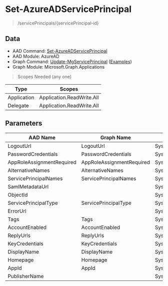 # Set-AzureADServicePrincipal

> /servicePrincipals/{servicePrincipal-id}

## Data

+ AAD Command: [Set-AzureADServicePrincipal](https://docs.microsoft.com/en-us/powershell/module/AzureAD/Set-AzureADServicePrincipal)
+ AAD Module: AzureAD
+ Graph Command: [Update-MgServicePrincipal](https://docs.microsoft.com/en-us/powershell/module/Microsoft.Graph.Applications/Update-MgServicePrincipal) ([Examples](https://github.com/orgs/msgraph/discussions?discussions_q=Update-MgServicePrincipal))
+ Graph Module: Microsoft.Graph.Applications

> Scopes Needed (any one)

|Type|Scopes|
|---|---|
|Application|Application.ReadWrite.All|
|Delegate|Application.ReadWrite.All|

## Parameters

|AAD Name|Graph Name|AAD Type|Graph Type|Infos|
|---|---|---|---|---|
|LogoutUrl|LogoutUrl|System.String|System.String||
|PasswordCredentials|PasswordCredentials|System.Collections.Generic.List/Microsoft.Open.AzureAD.Model.PasswordCredential|Microsoft.Graph.PowerShell.Models.IMicrosoftGraphPasswordCredential[]||
|AppRoleAssignmentRequired|AppRoleAssignmentRequired|System.Nullable/System.Boolean|System.Management.Automation.SwitchParameter||
|AlternativeNames|AlternativeNames|System.Collections.Generic.List/System.String|System.String[]||
|ServicePrincipalNames|ServicePrincipalNames|System.Collections.Generic.List/System.String|System.String[]||
|SamlMetadataUrl||System.String|||
|ObjectId||System.String|||
|ServicePrincipalType|ServicePrincipalType|System.String|System.String||
|ErrorUrl||System.String|||
|Tags|Tags|System.Collections.Generic.List/System.String|System.String[]||
|AccountEnabled|AccountEnabled|System.String|System.Management.Automation.SwitchParameter||
|ReplyUrls|ReplyUrls|System.Collections.Generic.List/System.String|System.String[]||
|KeyCredentials|KeyCredentials|System.Collections.Generic.List/Microsoft.Open.AzureAD.Model.KeyCredential|Microsoft.Graph.PowerShell.Models.IMicrosoftGraphKeyCredential[]||
|DisplayName|DisplayName|System.String|System.String||
|Homepage|Homepage|System.String|System.String||
|AppId|AppId|System.String|System.String||
|PublisherName||System.String|||

